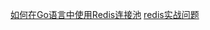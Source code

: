 [如何在Go语言中使用Redis连接池](http://www.qingpingshan.com/jb/go/55641.html)
[redis实战问题](https://zhuoroger.github.io/)
